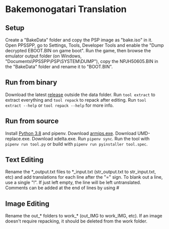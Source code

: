 # Bakemonogatari Translation
## Setup
Create a "BakeData" folder and copy the PSP image as "bake.iso" in it.
Open PPSSPP, go to Settings, Tools, Developer Tools and enable the "Dump decrypted EBOOT.BIN on game boot".
Run the game, then browse the emulator output folder (on Windows, "Documents\PPSSPP\PSP\SYSTEM\DUMP"), copy the NPJH50605.BIN in the "BakeData" folder and rename it to "BOOT.BIN".
## Run from binary
Download the latest [release](https://github.com/Illidanz/BakeTranslation/releases) outside the data folder.
Run `tool extract` to extract everything and `tool repack` to repack after editing.
Run `tool extract --help` or `tool repack --help` for more info.
## Run from source
Install [Python 3.8](https://www.python.org/downloads/) and pipenv.
Download [armips.exe](https://github.com/Kingcom/armips/releases).
Download UMD-replace.exe.
Download xdelta.exe.
Run `pipenv sync`.
Run the tool with `pipenv run tool.py` or build with `pipenv run pyinstaller tool.spec`.
## Text Editing
Rename the \*\_output.txt files to \*\_input.txt (str_output.txt to str_input.txt, etc) and add translations for each line after the "=" sign.
To blank out a line, use a single "!". If just left empty, the line will be left untranslated.
Comments can be added at the end of lines by using #
## Image Editing
Rename the out\_\* folders to work\_\* (out_IMG to work_IMG, etc).
If an image doesn't require repacking, it should be deleted from the work folder.
